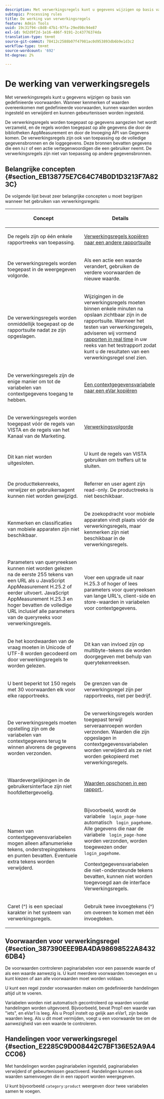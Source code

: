 ```yaml
---
description: Met verwerkingsregels kunt u gegevens wijzigen op basis van gedefinieerde voorwaarden. Wanneer kenmerken of waarden overeenkomen met gedefinieerde voorwaarden, kunnen waarden worden ingesteld en verwijderd en kunnen gebeurtenissen worden ingesteld.
subtopic: Processing rules
title: De werking van verwerkingsregels
feature: Admin Tools
uuid: 19c31f94-c8d8-47b1-97fa-29ed98c94e87
exl-id: 9d2d9f2d-1e16-486f-9191-2c43776374da
translation-type: tm+mt
source-git-commit: 78412c2588b07f47981ac0d953893db6b9e1d3c2
workflow-type: tm+mt
source-wordcount: '692'
ht-degree: 2%

---
```


# De werking van verwerkingsregels

Met verwerkingsregels kunt u gegevens wijzigen op basis van gedefinieerde voorwaarden. Wanneer kenmerken of waarden overeenkomen met gedefinieerde voorwaarden, kunnen waarden worden ingesteld en verwijderd en kunnen gebeurtenissen worden ingesteld.

De verwerkingsregels worden toegepast op gegevens aangezien het wordt verzameld, en de regels worden toegepast op alle gegevens die door de bibliotheken AppMeasurement en door de Invoeging API van Gegevens komen. De verwerkingsregels zijn ook van toepassing op de volledige gegevensbronnen en de loggegevens. Deze bronnen bevatten gegevens die een *`hit`* of een actie vertegenwoordigen die een gebruiker neemt. De verwerkingsregels zijn niet van toepassing op andere gegevensbronnen.

## Belangrijke concepten {#section_EB138775E7C64C74B0D1D3213F7A823C}

De volgende lijst bevat zeer belangrijke concepten u moet begrijpen wanneer het gebruiken van verwerkingsregels:

<table id="table_287C606AE26E47AA8F737411990ACEB2"> 
 <thead> 
  <tr> 
   <th colname="col1" class="entry"> <p>Concept </p> </th> 
   <th colname="col2" class="entry"> <p>Details </p> </th> 
  </tr> 
 </thead>
 <tbody> 
  <tr> 
   <td colname="col1"> <p>De regels zijn op één enkele rapportreeks van toepassing. </p> </td> 
   <td colname="col2"> <p> <a href="/help/admin/admin/c-processing-rules/c-processing-rules-configuration/t-processing-rules-copy-to-rs.md"> Verwerkingsregels kopiëren naar een andere rapportsuite </a> </p> </td> 
  </tr> 
  <tr> 
   <td colname="col1"> <p>De verwerkingsregels worden toegepast in de weergegeven volgorde. </p> </td> 
   <td colname="col2"> <p>Als een actie een waarde verandert, gebruiken de verdere voorwaarden de nieuwe waarde. </p> </td> 
  </tr> 
  <tr> 
   <td colname="col1"> <p>De verwerkingsregels worden onmiddellijk toegepast op de rapportsuite nadat ze zijn opgeslagen. </p> </td> 
   <td colname="col2"> <p>Wijzigingen in de verwerkingsregels moeten binnen enkele minuten na opslaan zichtbaar zijn in de rapportsuite. Wanneer het testen van verwerkingsregels, adviseren wij vormend <a href="/help/admin/admin/realtime/t-realtime-admin.md"> rapporten in real time</a> in uw reeks van het testrapport zodat kunt u de resultaten van een verwerkingsregel snel zien. </p> </td> 
  </tr> 
  <tr> 
   <td colname="col1"> <p>De verwerkingsregels zijn de enige manier om tot de variabelen van contextgegevens toegang te hebben. </p> </td> 
   <td colname="col2"> <p> <a href="/help/admin/admin/c-processing-rules/processing-rules-examples/processing-rules-copy-context-data.md"> Een contextgegevensvariabele naar een eVar kopiëren  </a> </p> </td> 
  </tr> 
  <tr> 
   <td colname="col1"> <p>De verwerkingsregels worden toegepast vóór de regels van VISTA en de regels van het Kanaal van de Marketing. </p> </td> 
   <td colname="col2"> <p> <a href="/help/admin/admin/c-processing-rules/c-processing-rules-configuration/processing-rule-order.md"> Verwerkingsvolgorde  </a> </p> </td> 
  </tr> 
  <tr> 
   <td colname="col1"> <p>Dit kan niet worden uitgesloten. </p> </td> 
   <td colname="col2"> <p>U kunt de regels van VISTA gebruiken om treffers uit te sluiten. </p> </td> 
  </tr> 
  <tr> 
   <td colname="col1"> <p>De producttekenreeks, verwijzer en gebruikersagent kunnen niet worden gewijzigd. </p> </td> 
   <td colname="col2"> <p>Referrer en user agent zijn read-only. De productreeks is niet beschikbaar. </p> </td> 
  </tr> 
  <tr> 
   <td colname="col1"> <p>Kenmerken en classificaties van mobiele apparaten zijn niet beschikbaar. </p> </td> 
   <td colname="col2"> <p>De zoekopdracht voor mobiele apparaten vindt plaats vóór de verwerkingsregels, maar kenmerken zijn niet beschikbaar in de verwerkingsregels. </p> </td> 
  </tr> 
  <tr> 
   <td colname="col1"> <p>Parameters van queryreeksen kunnen niet worden gelezen na de eerste 255 tekens van een URL als u JavaScript AppMeasurement H.25.2 of eerder uitvoert. JavaScript AppMeasurement H.25.3 en hoger bevatten de volledige URL inclusief alle parameters van de queryreeks voor verwerkingsregels. </p> </td> 
   <td colname="col2"> <p>Voer een upgrade uit naar H.25.3 of hoger of lees parameters voor queryreeksen van lange URL's, client-side en store-waarden in variabelen voor contextgegevens. </p> </td> 
  </tr> 
  <tr> 
   <td colname="col1"> <p>De het koordwaarden van de vraag moeten in Unicode of UTF-8 worden gecodeerd om door verwerkingsregels te worden gelezen. </p> </td> 
   <td colname="col2"> <p>Dit kan van invloed zijn op multibyte-tekens die worden doorgegeven met behulp van querytekenreeksen. </p> </td> 
  </tr> 
  <tr> 
   <td colname="col1"> <p>U bent beperkt tot 150 regels met 30 voorwaarden elk voor elke rapportreeks. </p> </td> 
   <td colname="col2"> <p>De grenzen van de verwerkingsregel zijn per rapportreeks, niet per bedrijf. </p> </td> 
  </tr> 
  <tr> 
   <td colname="col1"> <p>De verwerkingsregels moeten opstelling zijn om de variabelen van contextgegevens terug te winnen alvorens de gegevens worden verzonden. </p> </td> 
   <td colname="col2"> <p>De verwerkingsregels worden toegepast terwijl serveraanroepen worden verzonden. Waarden die zijn opgeslagen in contextgegevensvariabelen worden verwijderd als ze niet worden gekopieerd met verwerkingsregels. </p> </td> 
  </tr> 
  <tr> 
   <td colname="col1"> <p>Waardevergelijkingen in de gebruikersinterface zijn niet hoofdlettergevoelig. </p> </td> 
   <td colname="col2"> <p> <a href="/help/admin/admin/c-processing-rules/processing-rules-examples/clean-up-values-in-a-report.md"> Waarden opschonen in een rapport  </a>. </p> </td> 
  </tr> 
  <tr> 
   <td colname="col1"> <p>Namen van contextgegevensvariabelen mogen alleen alfanumerieke tekens, onderstrepingstekens en punten bevatten. Eventuele extra tekens worden verwijderd. </p> </td> 
   <td colname="col2"> <p>Bijvoorbeeld, wordt de variabele <code> login_page-home</code> automatisch <code> login_pagehome</code>. Alle gegevens die naar de variabele <code> login_page-home</code> worden verzonden, worden toegewezen onder <code> login_pagehome</code>. </p> <p>Contextgegevensvariabelen die niet-ondersteunde tekens bevatten, kunnen niet worden toegevoegd aan de interface Verwerkingsregels. </p> </td> 
  </tr> 
  <tr> 
   <td colname="col1"> <p>Caret (^) is een speciaal karakter in het systeem van verwerkingsregels. </p> </td> 
   <td colname="col2"> <p>Gebruik twee invoegtekens (^) om overeen te komen met één invoegteken. </p> </td> 
  </tr> 
 </tbody> 
</table>

## Voorwaarden voor verwerkingsregel {#section_387390EEE9BA4DA98698522A84326DB4}

De voorwaarden controleren paginariabelen voor een passende waarde of als een waarde aanwezig is. U kunt meerdere voorwaarden toevoegen en u kunt kiezen of aan alle voorwaarden moet worden voldaan.

U kunt een regel zonder voorwaarden maken om gedefinieerde handelingen altijd uit te voeren.

Variabelen worden niet automatisch gecontroleerd op waarden voordat handelingen worden uitgevoerd. Bijvoorbeeld, bevat Prop1 een waarde van &quot;iets&quot;, en eVar1 is leeg. Als u Prop1 instelt op gelijk aan eVar1, zijn beide waarden leeg. Als u dit moet vermijden, voegt u een voorwaarde toe om de aanwezigheid van een waarde te controleren.

## Handelingen voor verwerkingsregel {#section_E2285C9D008442C7BF136E52A9A4CC06}

Met handelingen worden paginariabelen ingesteld, paginariabelen verwijderd of gebeurtenissen geactiveerd. Handelingen kunnen ook waarden samenvoegen die in een rapport worden weergegeven.

U kunt bijvoorbeeld `category:product` weergeven door twee variabelen samen te voegen.
